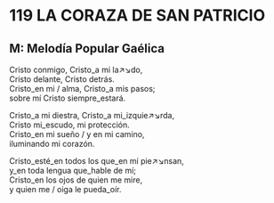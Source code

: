 # 119 LA CORAZA DE SAN PATRICIO

## M: Melodía Popular Gaélica

  
  
Cristo conmigo, Cristo_a mi la↗↘do,  
Cristo delante, Cristo detrás.  
Cristo_en mi / alma, Cristo_a mis pasos;  
sobre mí Cristo siempre_estará.  

Cristo_a mi diestra, Cristo_a mi_izquie↗↘rda,  
Cristo mi_escudo, mi protección.  
Cristo_en mi sueño / y en mi camino,  
iluminando mi corazón.  

Cristo_esté_en todos los que_en mí pie↗↘nsan,  
y_en toda lengua que_hable de mí;  
Cristo_en los ojos de quien me mire,  
y quien me / oiga le pueda_oír.  

